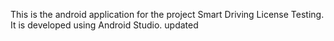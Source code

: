 This is the android application for the project Smart Driving License Testing. It is developed using Android Studio.
updated
